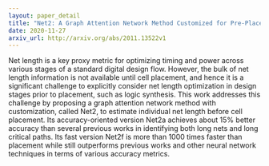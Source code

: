 ```yaml
---
layout: paper_detail
title: "Net2: A Graph Attention Network Method Customized for Pre-Placement Net Length Estimation"
date: 2020-11-27
arxiv_url: http://arxiv.org/abs/2011.13522v1
---
```


Net length is a key proxy metric for optimizing timing and power across various stages of a standard digital design flow. However, the bulk of net length information is not available until cell placement, and hence it is a significant challenge to explicitly consider net length optimization in design stages prior to placement, such as logic synthesis. This work addresses this challenge by proposing a graph attention network method with customization, called Net2, to estimate individual net length before cell placement. Its accuracy-oriented version Net2a achieves about 15% better accuracy than several previous works in identifying both long nets and long critical paths. Its fast version Net2f is more than 1000 times faster than placement while still outperforms previous works and other neural network techniques in terms of various accuracy metrics.
